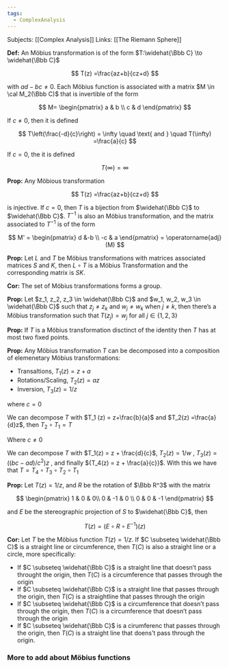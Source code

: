 ```yaml
---
tags:
  - ComplexAnalysis
---
```

Subjects: [[Complex Analysis]]
Links: [[The Riemann Sphere]]

**************Def:************** An Möbius transformation is of the form $T:\widehat{\Bbb C} \to \widehat{\Bbb C}$

$$ T(z) =\frac{az+b}{cz+d} $$

with $ad-bc \ne0$. Each Möbius function is associated with a matrix $M \in \cal M_2(\Bbb C)$ that is invertible of the form

$$ M= \begin{pmatrix} a & b \\ c & d \end{pmatrix} $$

If $c \ne0$, then it is defined

$$ T\left(\frac{-d}{c}\right) = \infty \quad \text{ and } \quad T(\infty) =\frac{a}{c} $$

If $c =0$, the it is defined

$$ T(\infty) = \infty $$

************Prop:************ Any Möbious transformation

$$ T(z) =\frac{az+b}{cz+d} $$

is injective. If $c=0$, then $T$ is a bijection from $\widehat{\Bbb C}$ to $\widehat{\Bbb C}$. $T^{-1}$ is also an Möbius transformation, and the matrix associated to $T^{-1}$ is of the form

$$ M' = \begin{pmatrix} d &-b \\ -c & a \end{pmatrix} = \operatorname{adj}(M) $$

************Prop:************ Let $L$ and $T$ be Möbius transformations with matrices associated matrices $S$ and $K$, then $L\circ T$ is a Möbius Transformation and the corresponding matrix is $SK$.

******************Cor:****************** The set of Möbius transformations forms a group.

************Prop:************ Let $z_1, z_2, z_3 \in \widehat{\Bbb C}$ and $w_1, w_2, w_3 \in \widehat{\Bbb C}$ such that $z_j \ne z_k$ and $w_j \ne w_k$ when $j \ne k$, then there’s a Möbius transformation such that $T(z_j) = w_j$ for all $j\in \{1,2,3\}$

************Prop:************ If $T$ is a Möbius transformation disctinct of the identity then $T$ has at most two fixed points.

************Prop:************ Any Möbius transformation $T$ can be decomposed into a composition of elemenetary Möbius transformations:

- Transaltions, $T_1 (z) = z+a$
- Rotations/Scaling, $T_2(z) = az$
- Inversion, $T_3(z) = 1/z$

where $c = 0$

We can decompose $T$ with $T_1 (z) = z+\frac{b}{a}$ and $T_2(z) =\frac{a}{d}z$, then ${T_2 \circ T_1 = T}$

Where $c \ne 0$

We can decompose $T$ with $T_1(z) = z + \frac{d}{c}$, $T_2(z) =1/w$ , ${T_3 (z) =((bc-ad)/c^2)z}$ , and finally ${T_4(z) = z + \frac{a}{c}}$. With this we have that ${T = T_4 \circ T_3 \circ T_2 \circ T_1}$

**********Prop:********** Let $T(z) =1/z$, and $R$ be the rotation of $\Bbb R^3$ with the matrix

$$ \begin{pmatrix} 1 & 0 & 0\\ 0 & -1 & 0 \\ 0 & 0 & -1 \end{pmatrix} $$

and $E$ be the stereographic projection of $S$ to $\widehat{\Bbb C}$, then

$$ T(z) =(E\circ R\circ E^{-1})(z) $$

**********Cor:********** Let $T$ be the Möbius function $T(z) =1/z$. If $C \subseteq \widehat{\Bbb C}$ is a straight line or circumference, then $T(C)$ is also a straight line or a circle, more specifically:

- If $C \subseteq \widehat{\Bbb C}$ is a straight line that doesn’t pass throught the origin, then $T(C)$ is a circumference that passes through the origin
- If $C \subseteq \widehat{\Bbb C}$ is a straight line that passes through the origin, then $T(C)$ is a straightline that passes through the origin
- If $C \subseteq \widehat{\Bbb C}$ is a circumference that doesn’t pass through the origin, then $T(C)$ is a circumference that doesn’t pass through the origin
- If $C \subseteq \widehat{\Bbb C}$ is a cirumferenc that passes through the origin, then $T(C)$ is a straight line that doens’t pass through the origin.

### More to add about Möbius functions